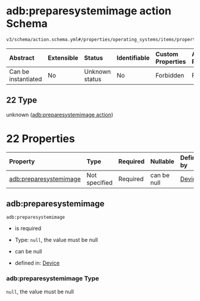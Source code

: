 # adb:preparesystemimage action Schema

```txt
v3/schema/action.schema.yml#/properties/operating_systems/items/properties/steps/items/properties/actions/items/oneOf/22
```



| Abstract            | Extensible | Status         | Identifiable | Custom Properties | Additional Properties | Access Restrictions | Defined In                                                          |
| :------------------ | :--------- | :------------- | :----------- | :---------------- | :-------------------- | :------------------ | :------------------------------------------------------------------ |
| Can be instantiated | No         | Unknown status | No           | Forbidden         | Forbidden             | none                | [device.schema.json*](../device.schema.json "open original schema") |

## 22 Type

unknown ([adb:preparesystemimage action](device-properties-operating-systems-operating-system-properties-steps-step-properties-group-step-action-oneof-adbpreparesystemimage-action.md))

# 22 Properties

| Property                                         | Type          | Required | Nullable    | Defined by                                                                                                                                                                                                                                                                                                                                            |
| :----------------------------------------------- | :------------ | :------- | :---------- | :---------------------------------------------------------------------------------------------------------------------------------------------------------------------------------------------------------------------------------------------------------------------------------------------------------------------------------------------------- |
| [adb:preparesystemimage](#adbpreparesystemimage) | Not specified | Required | can be null | [Device](device-properties-operating-systems-operating-system-properties-steps-step-properties-group-step-action-oneof-adbpreparesystemimage-action-properties-adbpreparesystemimage.md "v3/schema/action.schema.yml#/properties/operating_systems/items/properties/steps/items/properties/actions/items/oneOf/22/properties/adb:preparesystemimage") |

## adb:preparesystemimage



`adb:preparesystemimage`

*   is required

*   Type: `null`, the value must be null

*   can be null

*   defined in: [Device](device-properties-operating-systems-operating-system-properties-steps-step-properties-group-step-action-oneof-adbpreparesystemimage-action-properties-adbpreparesystemimage.md "v3/schema/action.schema.yml#/properties/operating_systems/items/properties/steps/items/properties/actions/items/oneOf/22/properties/adb:preparesystemimage")

### adb:preparesystemimage Type

`null`, the value must be null
